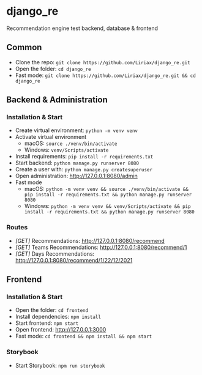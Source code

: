 # django_re
Recommendation engine test backend, database & frontend

## Common
- Clone the repo: `git clone https://github.com/Liriax/django_re.git`
- Open the folder: `cd django_re`
- Fast mode: `git clone https://github.com/Liriax/django_re.git && cd django_re`

## Backend & Administration
### Installation & Start
- Create virtual environment: `python -m venv venv`
- Activate virtual environment
    - macOS: `source ./venv/bin/activate`
    - Windows: `venv/Scripts/activate`
- Install requirements: `pip install -r requirements.txt`
- Start backend: `python manage.py runserver 8080`
- Create a user with: `python manage.py createsuperuser`
- Open administration: http://127.0.0.1:8080/admin
- Fast mode
    - macOS: `python -m venv venv && source ./venv/bin/activate && pip install -r requirements.txt && python manage.py runserver 8080`
    - Windows: `python -m venv venv && venv/Scripts/activate && pip install -r requirements.txt && python manage.py runserver 8080`

### Routes
- *[GET]* Recommendations: http://127.0.0.1:8080/recommend
- *[GET]* Teams Recommendations: http://127.0.0.1:8080/recommend/1
- *[GET]* Days Recommendations: http://127.0.0.1:8080/recommend/1/22/12/2021

## Frontend
### Installation & Start
- Open the folder: `cd frontend`
- Install dependencies: `npm install`
- Start frontend: `npm start`
- Open frontend: http://127.0.0.1:3000
- Fast mode: `cd frontend && npm install && npm start`

### Storybook
- Start Storybook: `npm run storybook`
